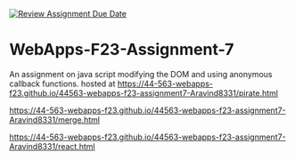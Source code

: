 [![Review Assignment Due Date](https://classroom.github.com/assets/deadline-readme-button-24ddc0f5d75046c5622901739e7c5dd533143b0c8e959d652212380cedb1ea36.svg)](https://classroom.github.com/a/Kv-XePEp)
# WebApps-F23-Assignment-7
An assignment on java script modifying the DOM and using anonymous callback functions.
hosted at https://44-563-webapps-f23.github.io/44563-webapps-f23-assignment7-Aravind8331/pirate.html

https://44-563-webapps-f23.github.io/44563-webapps-f23-assignment7-Aravind8331/merge.html

https://44-563-webapps-f23.github.io/44563-webapps-f23-assignment7-Aravind8331/react.html
